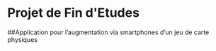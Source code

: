 # Projet de Fin d'Etudes
##Application pour l’augmentation via smartphones d’un jeu de carte physiques

